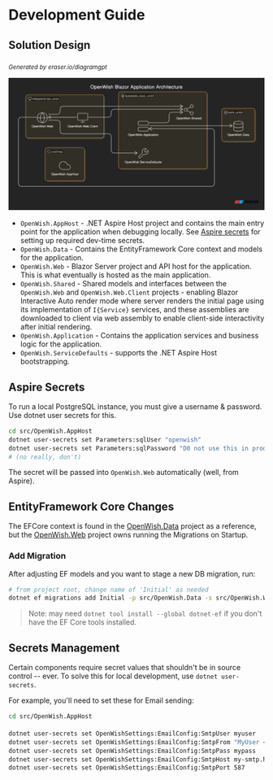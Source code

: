 # Development Guide

## Solution Design

<sub><i>Generated by eraser.io/diagramgpt</i></sub>

![Architecture Diagram from Eraser.io](./images/architecture-eraser-io.png)

* `OpenWish.AppHost` - .NET Aspire Host project and contains the main entry point for the application when debugging locally. See [Aspire secrets](#aspire-secrets) for setting up required dev-time secrets.
* `OpenWish.Data` - Contains the EntityFramework Core context and models for the application.
* `OpenWish.Web` - Blazor Server project and API host for the application. This is what eventually is hosted as the main application. 
* `OpenWish.Shared` - Shared models and interfaces between the `OpenWish.Web` and `OpenWish.Web.Client` projects - enabling Blazor Interactive Auto render mode where server renders the initial page using its implementation of `I{Service}` services, and these assemblies are downloaded to client via web assembly to enable client-side interactivity after initial rendering. 
* `OpenWish.Application` - Contains the application services and business logic for the application.
* `OpenWish.ServiceDefaults` - supports the .NET Aspire Host bootstrapping.

## Aspire Secrets

To run a local PostgreSQL instance, you must give a username & password. Use dotnet user secrets for this.

```bash
cd src/OpenWish.AppHost
dotnet user-secrets set Parameters:sqlUser "openwish"
dotnet user-secrets set Parameters:sqlPassword "D0 not use this in prod!"
# (no really, don't)
```

The secret will be passed into `OpenWish.Web` automatically (well, from Aspire).

## EntityFramework Core Changes

The EFCore context is found in the [OpenWish.Data](./src/OpenWish.Data) project as a reference, but the [OpenWish.Web](./src/OpenWish.Web) project owns running the Migrations on Startup. 

### Add Migration

After adjusting EF models and you want to stage a new DB migration, run:

```bash
# from project root, change name of 'Initial' as needed
dotnet ef migrations add Initial -p src/OpenWish.Data -s src/OpenWish.Web
```

> Note: may need `dotnet tool install --global dotnet-ef` if you don't have the EF Core tools installed.

## Secrets Management

Certain components require secret values that shouldn't be in source control -- ever. To solve this for local development, use `dotnet user-secrets`. 

For example, you'll need to set these for Email sending:

```bash
cd src/OpenWish.AppHost

dotnet user-secrets set OpenWishSettings:EmailConfig:SmtpUser myuser
dotnet user-secrets set OpenWishSettings:EmailConfig:SmtpFrom "MyUser <myuser@my-smtp.host.com>"
dotnet user-secrets set OpenWishSettings:EmailConfig:SmtpPass mypass
dotnet user-secrets set OpenWishSettings:EmailConfig:SmtpHost my-smtp.host.com
dotnet user-secrets set OpenWishSettings:EmailConfig:SmtpPort 587
```
